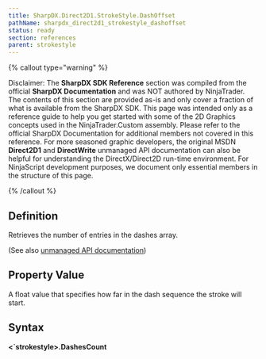 ```yaml
---
title: SharpDX.Direct2D1.StrokeStyle.DashOffset
pathName: sharpdx_direct2d1_strokestyle_dashoffset
status: ready
section: references
parent: strokestyle
---
```


{% callout type="warning" %}

Disclaimer: The **SharpDX SDK Reference** section was compiled from the official **SharpDX Documentation** and was NOT authored by NinjaTrader. The contents of this section are provided as-is and only cover a fraction of what is available from the SharpDX SDK. This page was intended only as a reference guide to help you get started with some of the 2D Graphics concepts used in the NinjaTrader.Custom assembly. Please refer to the official SharpDX Documentation for additional members not covered in this reference. For more seasoned graphic developers, the original MSDN **Direct2D1** and **DirectWrite** unmanaged API documentation can also be helpful for understanding the DirectX/Direct2D run-time environment. For NinjaScript development purposes, we document only essential members in the structure of this page.

{% /callout %}

## Definition

Retrieves the number of entries in the dashes array.

(See also [unmanaged API documentation](https://msdn.microsoft.com/en-us/library/dd372234.aspx))

## Property Value

A float value that specifies how far in the dash sequence the stroke will start.

## Syntax

**<`strokestyle>.DashesCount**

